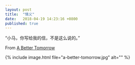 ```yaml
---
layout: post
title:  "情义"
date:   2018-04-19 14:23:16 +0800
published: true
---
```

“小马，你写给我的信，不是这么说的。”

From [A Better Tomorrow](https://en.wikipedia.org/wiki/A_Better_Tomorrow)

{% include image.html file="a-better-tomorrow.jpg" alt="" %}
